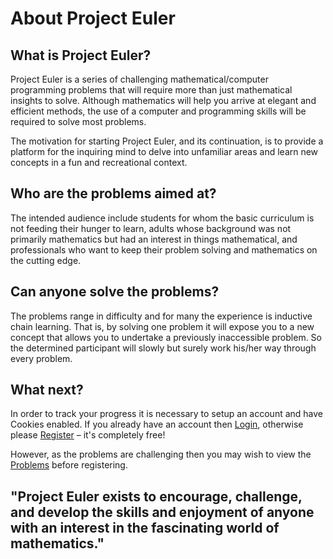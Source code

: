 # About Project Euler

## What is Project Euler?

Project Euler is a series of challenging mathematical/computer programming problems that will require more than just mathematical insights to solve. Although mathematics will help you arrive at elegant and efficient methods, the use of a computer and programming skills will be required to solve most problems.

The motivation for starting Project Euler, and its continuation, is to provide a platform for the inquiring mind to delve into unfamiliar areas and learn new concepts in a fun and recreational context.

## Who are the problems aimed at?

The intended audience include students for whom the basic curriculum is not feeding their hunger to learn, adults whose background was not primarily mathematics but had an interest in things mathematical, and professionals who want to keep their problem solving and mathematics on the cutting edge.

## Can anyone solve the problems?

The problems range in difficulty and for many the experience is inductive chain learning. That is, by solving one problem it will expose you to a new concept that allows you to undertake a previously inaccessible problem. So the determined participant will slowly but surely work his/her way through every problem.

## What next?

In order to track your progress it is necessary to setup an account and have Cookies enabled. If you already have an account then [Login](https://projecteuler.net/sign_in), otherwise please [Register](https://projecteuler.net/register) – it's completely free!

However, as the problems are challenging then you may wish to view the [Problems](https://projecteuler.net/problems) before registering.

## "Project Euler exists to encourage, challenge, and develop the skills and enjoyment of anyone with an interest in the fascinating world of mathematics."